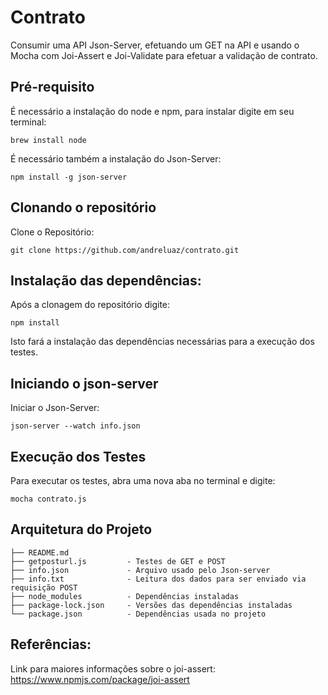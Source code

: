 # Contrato
Consumir uma API Json-Server, efetuando um GET na API e usando o Mocha com Joi-Assert e Joi-Validate para efetuar a validação de contrato.

## Pré-requisito

É necessário a instalação do node e npm, para instalar digite em seu terminal:

```
brew install node
```

É necessário também a instalação do Json-Server:

```
npm install -g json-server
```

## Clonando o repositório

Clone o Repositório:

```
git clone https://github.com/andreluaz/contrato.git
```

## Instalação das dependências:

Após a clonagem do repositório digite:

```
npm install
```

Isto fará a instalação das dependências necessárias para a execução dos testes.

## Iniciando o json-server

Iniciar o Json-Server:

```
json-server --watch info.json
```

## Execução dos Testes

Para executar os testes, abra uma nova aba no terminal e digite:

```
mocha contrato.js
```

## Arquitetura do Projeto

```
├── README.md
├── getposturl.js         - Testes de GET e POST
├── info.json             - Arquivo usado pelo Json-server
├── info.txt              - Leitura dos dados para ser enviado via requisição POST
├── node_modules          - Dependências instaladas
├── package-lock.json     - Versões das dependências instaladas
└── package.json          - Dependências usada no projeto
```

## Referências:

Link para maiores informações sobre o joi-assert: https://www.npmjs.com/package/joi-assert

